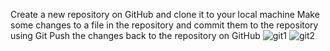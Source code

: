 Create a new repository on GitHub and clone it to your local machine
Make some changes to a file in the repository and commit them to the repository using Git
Push the changes back to the repository on GitHub
![git1](https://github.com/seematripathi/90DaysOfDevOps/assets/33751911/86089004-eaee-4dee-8545-c7dd83eb93fe)
![git2](https://github.com/seematripathi/90DaysOfDevOps/assets/33751911/ba3611dd-91e3-4fb9-8808-c75847bdfa94)
